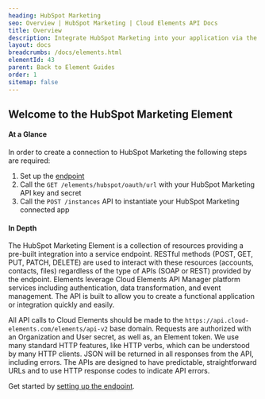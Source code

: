 ```yaml
---
heading: HubSpot Marketing
seo: Overview | HubSpot Marketing | Cloud Elements API Docs
title: Overview
description: Integrate HubSpot Marketing into your application via the Cloud Elements APIs.
layout: docs
breadcrumbs: /docs/elements.html
elementId: 43
parent: Back to Element Guides
order: 1
sitemap: false
---
```


## Welcome to the HubSpot Marketing Element


#### At a Glance

In order to create a connection to HubSpot Marketing the following steps are required:

1. Set up the [endpoint](hubspot-endpoint-setup.html)
2. Call the `GET /elements/hubspot/oauth/url` with your HubSpot Marketing API key and secret
3. Call the `POST /instances` API to instantiate your HubSpot Marketing connected app

#### In Depth

The HubSpot Marketing Element is a collection of resources providing a pre-built integration into a service endpoint. RESTful methods (POST, GET, PUT, PATCH, DELETE) are used to interact with these resources (accounts, contacts, files) regardless of the type of APIs (SOAP or REST) provided by the endpoint. Elements leverage Cloud Elements API Manager platform services including authentication, data transformation, and event management.  The API is built to allow you to create a functional application or integration quickly and easily.

All API calls to Cloud Elements should be made to the `https://api.cloud-elements.com/elements/api-v2` base domain. Requests are authorized with an Organization and User secret, as well as, an Element token.  We use many standard HTTP features, like HTTP verbs, which can be understood by many HTTP clients. JSON will be returned in all responses from the API, including errors. The APIs are designed to have predictable, straightforward URLs and to use HTTP response codes to indicate API errors.

Get started by [setting up the endpoint](hubspot-endpoint-setup.html).
